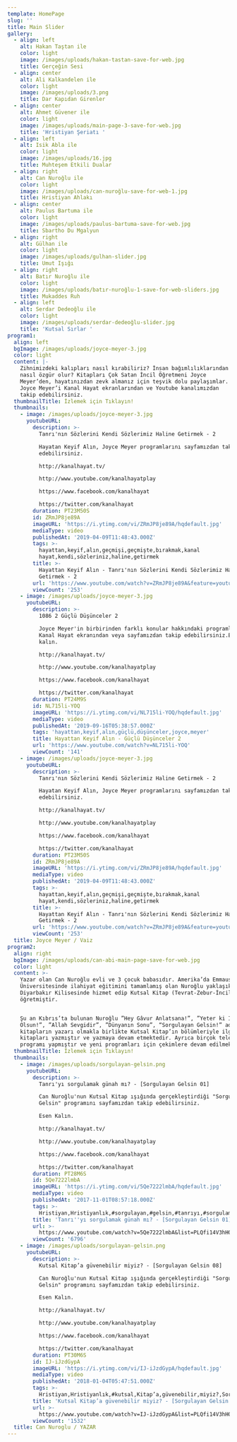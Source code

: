 ```yaml
---
template: HomePage
slug: ''
title: Main Slider
gallery:
  - align: left
    alt: Hakan Taştan ile
    color: light
    image: /images/uploads/hakan-tastan-save-for-web.jpg
    title: Gerçeğin Sesi
  - align: center
    alt: Ali Kalkandelen ile
    color: light
    image: /images/uploads/3.png
    title: Dar Kapıdan Girenler
  - align: center
    alt: Ahmet Güvener ile
    color: light
    image: /images/uploads/main-page-3-save-for-web.jpg
    title: 'Hristiyan Şeriatı '
  - align: left
    alt: Isik Abla ile
    color: light
    image: /images/uploads/16.jpg
    title: Muhteşem Etkili Dualar
  - align: right
    alt: Can Nuroğlu ile
    color: light
    image: /images/uploads/can-nuroğlu-save-for-web-1.jpg
    title: Hristiyan Ahlakı
  - align: center
    alt: Paulus Bartuma ile
    color: light
    image: /images/uploads/paulus-bartuma-save-for-web.jpg
    title: Sbartho Du Mgalyun
  - align: right
    alt: Gülhan ile
    color: light
    image: /images/uploads/gulhan-slider.jpg
    title: Umut Işığı
  - align: right
    alt: Batır Nuroğlu ile
    color: light
    image: /images/uploads/batır-nuroğlu-1-save-for-web-sliders.jpg
    title: Mukaddes Ruh
  - align: left
    alt: Serdar Dedeoğlu ile
    color: light
    image: /images/uploads/serdar-dedeoğlu-slider.jpg
    title: 'Kutsal Sırlar '
program1:
  align: left
  bgImage: /images/uploads/joyce-meyer-3.jpg
  color: light
  content: |-
    Zihnimizdeki kalıpları nasıl kırabiliriz? İnsan bağımlılıklarından
    nasıl özgür olur? Kitapları Çok Satan İncil Öğretmeni Joyce
    Meyer’den, hayatınızdan zevk almanız için teşvik dolu paylaşımlar.
    Joyce Meyer’i Kanal Hayat ekranlarından ve Youtube kanalımızdan
    takip edebilirsiniz.
  thumbnailTitle: İzlemek için Tıklayın!
  thumbnails:
    - image: /images/uploads/joyce-meyer-3.jpg
      youtubeURL:
        description: >-
          Tanrı'nın Sözlerini Kendi Sözlerimiz Haline Getirmek - 2

          Hayatan Keyif Alın, Joyce Meyer programlarını sayfamızdan takip
          edebilirsiniz.

          http://kanalhayat.tv/

          http://www.youtube.com/kanalhayatplay

          https://www.facebook.com/kanalhayat

          https://twitter.com/kanalhayat
        duration: PT23M50S
        id: ZRmJP8je89A
        imageURL: 'https://i.ytimg.com/vi/ZRmJP8je89A/hqdefault.jpg'
        mediaType: video
        publishedAt: '2019-04-09T11:48:43.000Z'
        tags: >-
          hayattan,keyif,alın,geçmişi,geçmişte,bırakmak,kanal
          hayat,kendi,sözleriniz,haline,getirmek
        title: >-
          Hayattan Keyif Alın - Tanrı'nın Sözlerini Kendi Sözlerimiz Haline
          Getirmek - 2
        url: 'https://www.youtube.com/watch?v=ZRmJP8je89A&feature=youtu.be'
        viewCount: '253'
    - image: /images/uploads/joyce-meyer-3.jpg
      youtubeURL:
        description: >-
          1086 2 Güçlü Düşünceler 2

          Joyce Meyer'in birbirinden farklı konular hakkındaki programlarını
          Kanal Hayat ekranından veya sayfamızdan takip edebilirsiniz.Esen
          kalın.

          http://kanalhayat.tv/

          http://www.youtube.com/kanalhayatplay

          https://www.facebook.com/kanalhayat

          https://twitter.com/kanalhayat
        duration: PT24M9S
        id: NL715li-YOQ
        imageURL: 'https://i.ytimg.com/vi/NL715li-YOQ/hqdefault.jpg'
        mediaType: video
        publishedAt: '2019-09-16T05:38:57.000Z'
        tags: 'hayattan,keyif,alın,güçlü,düşünceler,joyce,meyer'
        title: Hayattan Keyif Alın - Güçlü Düşünceler 2
        url: 'https://www.youtube.com/watch?v=NL715li-YOQ'
        viewCount: '141'
    - image: /images/uploads/joyce-meyer-3.jpg
      youtubeURL:
        description: >-
          Tanrı'nın Sözlerini Kendi Sözlerimiz Haline Getirmek - 2

          Hayatan Keyif Alın, Joyce Meyer programlarını sayfamızdan takip
          edebilirsiniz.

          http://kanalhayat.tv/

          http://www.youtube.com/kanalhayatplay

          https://www.facebook.com/kanalhayat

          https://twitter.com/kanalhayat
        duration: PT23M50S
        id: ZRmJP8je89A
        imageURL: 'https://i.ytimg.com/vi/ZRmJP8je89A/hqdefault.jpg'
        mediaType: video
        publishedAt: '2019-04-09T11:48:43.000Z'
        tags: >-
          hayattan,keyif,alın,geçmişi,geçmişte,bırakmak,kanal
          hayat,kendi,sözleriniz,haline,getirmek
        title: >-
          Hayattan Keyif Alın - Tanrı'nın Sözlerini Kendi Sözlerimiz Haline
          Getirmek - 2
        url: 'https://www.youtube.com/watch?v=ZRmJP8je89A&feature=youtu.be'
        viewCount: '253'
  title: Joyce Meyer / Vaiz
program2:
  align: right
  bgImage: /images/uploads/can-abi-main-page-save-for-web.jpg
  color: light
  content: >-
    Yazar olan Can Nuroğlu evli ve 3 çocuk babasıdır. Amerika’da Emmaus İncil
    Üniversitesinde ilahiyat eğitimini tamamlamış olan Nuroğlu yaklaşık 11 yıl
    Diyarbakır Kilisesinde hizmet edip Kutsal Kitap (Tevrat-Zebur-İncil)
    öğretmiştir.


    Şu an Kıbrıs’ta bulunan Nuroğlu ”Hey Gâvur Anlatsana!”, ”Yeter ki İnsan
    Olsun!”, ”Allah Sevgidir”, ”Dünyanın Sonu”, “Sorgulayan Gelsin!” adlı
    kitapların yazarı olmakla birlikte Kutsal Kitap’ın bölümleriyle ilgili yorum
    kitapları yazmıştır ve yazmaya devam etmektedir. Ayrıca birçok televizyon
    programı yapmıştır ve yeni programları için çekimlere devam edilmektedir.
  thumbnailTitle: İzlemek için Tıklayın!
  thumbnails:
    - image: /images/uploads/sorgulayan-gelsi̇n.png
      youtubeURL:
        description: >-
          Tanrı'yı sorgulamak günah mı? - [Sorgulayan Gelsin 01]

          Can Nuroğlu'nun Kutsal Kitap ışığında gerçekleştirdiği "Sorgulayan
          Gelsin" programını sayfamızdan takip edebilirsiniz. 

          Esen Kalın.

          http://kanalhayat.tv/

          http://www.youtube.com/kanalhayatplay

          https://www.facebook.com/kanalhayat

          https://twitter.com/kanalhayat
        duration: PT28M6S
        id: 5Qe7222lmbA
        imageURL: 'https://i.ytimg.com/vi/5Qe7222lmbA/hqdefault.jpg'
        mediaType: video
        publishedAt: '2017-11-01T08:57:18.000Z'
        tags: >-
          Hristiyan,Hristiyanlık,#sorgulayan,#gelsin,#tanrıyı,#sorgulamak,#günah,#mı?
        title: 'Tanrı''yı sorgulamak günah mı? - [Sorgulayan Gelsin 01]'
        url: >-
          https://www.youtube.com/watch?v=5Qe7222lmbA&list=PLQfi14V3hH0IlRTzN5wdxV8nAKdKZBki6&index=2&t=0s
        viewCount: '6796'
    - image: /images/uploads/sorgulayan-gelsi̇n.png
      youtubeURL:
        description: >-
          Kutsal Kitap’a güvenebilir miyiz? - [Sorgulayan Gelsin 08]

          Can Nuroğlu'nun Kutsal Kitap ışığında gerçekleştirdiği "Sorgulayan
          Gelsin" programını sayfamızdan takip edebilirsiniz. 

          Esen Kalın.

          http://kanalhayat.tv/

          http://www.youtube.com/kanalhayatplay

          https://www.facebook.com/kanalhayat

          https://twitter.com/kanalhayat
        duration: PT30M6S
        id: IJ-iJzdGypA
        imageURL: 'https://i.ytimg.com/vi/IJ-iJzdGypA/hqdefault.jpg'
        mediaType: video
        publishedAt: '2018-01-04T05:47:51.000Z'
        tags: >-
          Hristiyan,Hristiyanlık,#kutsal,Kitap’a,güvenebilir,miyiz?,Sorgulayan,Gelsin
        title: 'Kutsal Kitap’a güvenebilir miyiz? - [Sorgulayan Gelsin 08]'
        url: >-
          https://www.youtube.com/watch?v=IJ-iJzdGypA&list=PLQfi14V3hH0IlRTzN5wdxV8nAKdKZBki6&index=9&t=0s
        viewCount: '1532'
  title: Can Nuroglu / YAZAR
---
```


